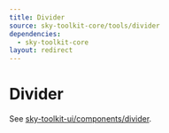 ```yaml
---
title: Divider
source: sky-toolkit-core/tools/divider
dependencies:
  - sky-toolkit-core
layout: redirect
---
```


# Divider

See [sky-toolkit-ui/components/divider](../../../sky-toolkit-ui/docs/components/divider.md).
